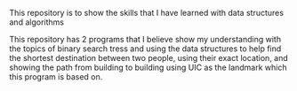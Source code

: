 This repository is to show the skills that I have learned with data structures and algorithms

This repository has 2 programs that I believe show my understanding with the topics of binary search tress and using the data structures to help find the shortest destination between
two people, using their exact location, and showing the path from building to building using UIC as the landmark which this program is based on.
